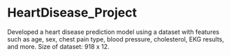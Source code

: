 # HeartDisease_Project
Developed a heart disease prediction model using a dataset with features such as age, sex, chest pain type, blood pressure, cholesterol, EKG results, and more. Size of dataset: 918 x 12.
